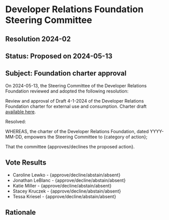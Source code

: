 # Developer Relations Foundation Steering Committee

## Resolution 2024-02

## Status: Proposed on 2024-05-13

## Subject: Foundation charter approval

On 2024-05-13, the Steering Committee of the Developer Relations Foundation reviewed and adopted the
following resolution:

Review and approval of Draft 4-1-2024 of the Developer Relations Foundation charter for external 
use and consumption. Charter draft [available here][charter].

Resolved:

WHEREAS, the charter of the Developer Relations Foundation, dated YYYY-MM-DD, empowers the Steering
Committee to {category of action};

That the committee {approves/declines the proposed action}.

## Vote Results

- Caroline Lewko - {approve/decline/abstain/absent}
- Jonathan LeBlanc - {approve/decline/abstain/absent}
- Katie Miller - {approve/decline/abstain/absent}
- Stacey Kruczek - {approve/decline/abstain/absent}
- Tessa Kriesel - {approve/decline/abstain/absent}

## Rationale

[charter]: https://docs.google.com/document/d/1se2RXAcWQhB36UmP1ZO-8VD3au02zFkmN-qq5424nlM/edit?usp=sharing
